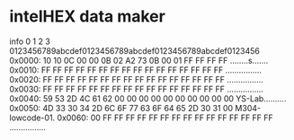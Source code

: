 # intelHEX data maker

info
0               1               2               3
0123456789abcdef0123456789abcdef0123456789abcdef0123456
0x0000: 10 10 0C 00 00 0B 02 A2 73 0B 00 01 FF FF FF FF  ........s.......
0x0010: FF FF FF FF FF FF FF FF FF FF FF FF FF FF FF FF  ................
0x0020: FF FF FF FF FF FF FF FF FF FF FF FF FF FF FF FF  ................
0x0030: FF FF FF FF FF FF FF FF FF FF FF FF FF FF FF FF  ................
0x0040: 59 53 2D 4C 61 62 00 00 00 00 00 00 00 00 00 00  YS-Lab..........
0x0050: 4D 33 30 34 2D 6C 6F 77 63 6F 64 65 2D 30 31 00  M304-lowcode-01.
0x0060: 00 FF FF FF FF FF FF FF FF FF FF FF FF FF FF FF  ................

